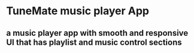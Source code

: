 # TuneMate music player App
## a music player app with smooth and responsive UI that has playlist and music control sections